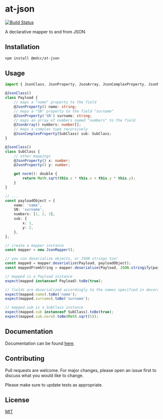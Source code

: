 # at-json

[![Build Status](https://github.com/DavideCanton/at-json/actions/workflows/main.yml/badge.svg)](https://github.com/DavideCanton/at-json/actions/workflows/main.yml)

A declarative mapper to and from JSON.

## Installation

```bash
npm install @mdcc/at-json
```

## Usage

```typescript
import { JsonClass, JsonProperty, JsonArray, JsonComplexProperty, JsonMapper } from '@mdcc/at-json';

@JsonClass()
class Payload {
    // maps a "name" property to the field
    @JsonProperty() name: string;
    // maps a "SN" property to the field "surname"
    @JsonProperty('SN') surname: string;
    // maps an array of numbers named "numbers" to the field
    @JsonArray() numbers: number[];
    // maps a complex type recursively
    @JsonComplexProperty(SubClass) sub: SubClass;
}

@JsonClass()
class SubClass {
    // other mappings
    @JsonProperty() x: number;
    @JsonProperty() y: number;

    get norm(): double {
        return Math.sqrt(this.x * this.x + this.y * this.y);
    }
}

// ...
const payloadObject = {
    name: 'name',
    SN: 'surname',
    numbers: [1, 2, 3],
    sub: {
        x: 1,
        y: 2,
    },
};

// create a mapper instance
const mapper = new JsonMapper();

// you can deserialize objects, or JSON strings too!
const mapped = mapper.deserialize(Payload, payloadObject);
const mappedFromString = mapper.deserialize(Payload, JSON.stringify(payloadObject));

// mapped is a Payload instance
expect(mapped instanceof Payload).toBe(true);

// fields are deserialized accordingly to the names specified in decorators
expect(mapped.name).toBe('name');
expect(mapped.surname).toBe('surname');

// mapped.sub is a SubClass instance
expect(mapped.sub instanceof SubClass).toBe(true);
expect(mapped.sub.norm).toBe(Math.sqrt(5));
```

## Documentation

Documentation can be found [here](https://davidecanton.github.io/at-json/).

## Contributing

Pull requests are welcome. For major changes, please open an issue first to discuss what you would like to change.

Please make sure to update tests as appropriate.

## License

[MIT](https://choosealicense.com/licenses/mit/)
